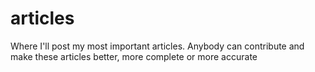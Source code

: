 # articles
Where I'll post my most important articles. Anybody can contribute and make these articles better, more complete or more accurate
